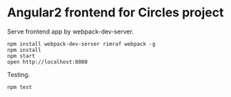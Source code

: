 # Angular2 frontend for Circles project

Serve frontend app by webpack-dev-server.

```
npm install webpack-dev-server rimraf webpack -g
npm install
npm start
open http://localhost:8080
```

Testing.

```
npm test
```
